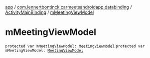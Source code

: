 [app](../../index.md) / [com.lennertbontinck.carmeetsandroidapp.databinding](../index.md) / [ActivityMainBinding](index.md) / [mMeetingViewModel](./m-meeting-view-model.md)

# mMeetingViewModel

`protected var mMeetingViewModel: `[`MeetingViewModel`](../../com.lennertbontinck.carmeetsandroidapp.viewmodels/-meeting-view-model/index.md)
`protected var mMeetingViewModel: `[`MeetingViewModel`](../../com.lennertbontinck.carmeetsandroidapp.viewmodels/-meeting-view-model/index.md)
